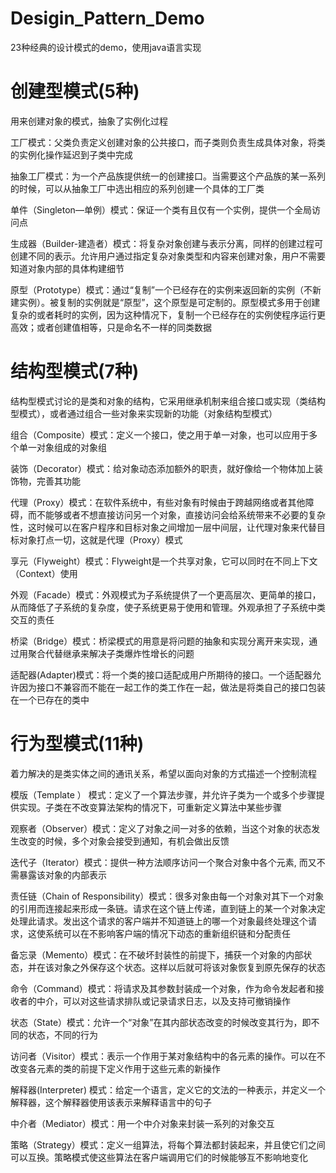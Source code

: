 # Desigin_Pattern_Demo
23种经典的设计模式的demo，使用java语言实现

# 创建型模式(5种)
用来创建对象的模式，抽象了实例化过程 

工厂模式：父类负责定义创建对象的公共接口，而子类则负责生成具体对象，将类的实例化操作延迟到子类中完成

抽象工厂模式：为一个产品族提供统一的创建接口。当需要这个产品族的某一系列的时候，可以从抽象工厂中选出相应的系列创建一个具体的工厂类

单件（Singleton—单例）模式：保证一个类有且仅有一个实例，提供一个全局访问点

生成器（Builder-建造者）模式：将复杂对象创建与表示分离，同样的创建过程可创建不同的表示。允许用户通过指定复杂对象类型和内容来创建对象，用户不需要知道对象内部的具体构建细节

原型（Prototype）模式：通过“复制”一个已经存在的实例来返回新的实例（不新建实例）。被复制的实例就是“原型”，这个原型是可定制的。原型模式多用于创建复杂的或者耗时的实例，因为这种情况下，复制一个已经存在的实例使程序运行更高效；或者创建值相等，只是命名不一样的同类数据


# 结构型模式(7种)
结构型模式讨论的是类和对象的结构，它采用继承机制来组合接口或实现（类结构型模式），或者通过组合一些对象来实现新的功能（对象结构型模式）

组合（Composite）模式：定义一个接口，使之用于单一对象，也可以应用于多个单一对象组成的对象组

装饰（Decorator）模式：给对象动态添加额外的职责，就好像给一个物体加上装饰物，完善其功能

代理（Proxy）模式：在软件系统中，有些对象有时候由于跨越网络或者其他障碍，而不能够或者不想直接访问另一个对象，直接访问会给系统带来不必要的复杂性，这时候可以在客户程序和目标对象之间增加一层中间层，让代理对象来代替目标对象打点一切，这就是代理（Proxy）模式

享元（Flyweight）模式：Flyweight是一个共享对象，它可以同时在不同上下文（Context）使用

外观（Facade）模式：外观模式为子系统提供了一个更高层次、更简单的接口，从而降低了子系统的复杂度，使子系统更易于使用和管理。外观承担了子系统中类交互的责任

桥梁（Bridge）模式：桥梁模式的用意是将问题的抽象和实现分离开来实现，通过用聚合代替继承来解决子类爆炸性增长的问题

适配器(Adapter)模式：将一个类的接口适配成用户所期待的接口。一个适配器允许因为接口不兼容而不能在一起工作的类工作在一起，做法是将类自己的接口包装在一个已存在的类中 

# 行为型模式(11种)
着力解决的是类实体之间的通讯关系，希望以面向对象的方式描述一个控制流程

模版（Template ） 模式：定义了一个算法步骤，并允许子类为一个或多个步骤提供实现。子类在不改变算法架构的情况下，可重新定义算法中某些步骤

观察者（Observer）模式：定义了对象之间一对多的依赖，当这个对象的状态发生改变的时候，多个对象会接受到通知，有机会做出反馈

迭代子（Iterator）模式：提供一种方法顺序访问一个聚合对象中各个元素, 而又不需暴露该对象的内部表示

责任链（Chain of Responsibility）模式：很多对象由每一个对象对其下一个对象的引用而连接起来形成一条链。请求在这个链上传递，直到链上的某一个对象决定处理此请求。发出这个请求的客户端并不知道链上的哪一个对象最终处理这个请求，这使系统可以在不影响客户端的情况下动态的重新组织链和分配责任

备忘录（Memento）模式：在不破坏封装性的前提下，捕获一个对象的内部状态，并在该对象之外保存这个状态。这样以后就可将该对象恢复到原先保存的状态

命令（Command）模式：将请求及其参数封装成一个对象，作为命令发起者和接收者的中介，可以对这些请求排队或记录请求日志，以及支持可撤销操作

状态（State）模式：允许一个“对象”在其内部状态改变的时候改变其行为，即不同的状态，不同的行为

访问者（Visitor）模式：表示一个作用于某对象结构中的各元素的操作。可以在不改变各元素的类的前提下定义作用于这些元素的新操作

解释器(Interpreter) 模式：给定一个语言，定义它的文法的一种表示，并定义一个解释器，这个解释器使用该表示来解释语言中的句子

中介者（Mediator）模式：用一个中介对象来封装一系列的对象交互

策略（Strategy）模式：定义一组算法，将每个算法都封装起来，并且使它们之间可以互换。策略模式使这些算法在客户端调用它们的时候能够互不影响地变化
